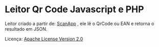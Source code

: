 # Leitor Qr Code Javascript e PHP

Leitor criado a partir de: [ScanApp](https://github.com/scanapp-org) , ele lê o QrCode ou EAN e retorna o resultado em JSON.

Licença: [Apache License Version 2.0](https://github.com/otaciobarbosa/leitor-qr-code-php-js/blob/main/LICENSE.md)